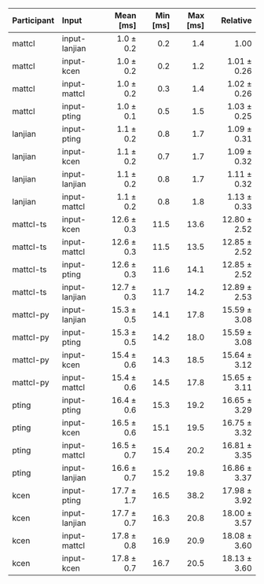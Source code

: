 | Participant | Input | Mean [ms] | Min [ms] | Max [ms] | Relative |
|:---|:---|---:|---:|---:|---:|
| mattcl | input-lanjian | 1.0 ± 0.2 | 0.2 | 1.4 | 1.00 |
| mattcl | input-kcen | 1.0 ± 0.2 | 0.2 | 1.2 | 1.01 ± 0.26 |
| mattcl | input-mattcl | 1.0 ± 0.2 | 0.3 | 1.4 | 1.02 ± 0.26 |
| mattcl | input-pting | 1.0 ± 0.1 | 0.5 | 1.5 | 1.03 ± 0.25 |
| lanjian | input-pting | 1.1 ± 0.2 | 0.8 | 1.7 | 1.09 ± 0.31 |
| lanjian | input-kcen | 1.1 ± 0.2 | 0.7 | 1.7 | 1.09 ± 0.32 |
| lanjian | input-lanjian | 1.1 ± 0.2 | 0.8 | 1.7 | 1.11 ± 0.32 |
| lanjian | input-mattcl | 1.1 ± 0.2 | 0.8 | 1.8 | 1.13 ± 0.33 |
| mattcl-ts | input-kcen | 12.6 ± 0.3 | 11.5 | 13.6 | 12.80 ± 2.52 |
| mattcl-ts | input-mattcl | 12.6 ± 0.3 | 11.5 | 13.5 | 12.85 ± 2.52 |
| mattcl-ts | input-pting | 12.6 ± 0.3 | 11.6 | 14.1 | 12.85 ± 2.52 |
| mattcl-ts | input-lanjian | 12.7 ± 0.3 | 11.7 | 14.2 | 12.89 ± 2.53 |
| mattcl-py | input-lanjian | 15.3 ± 0.5 | 14.1 | 17.8 | 15.59 ± 3.08 |
| mattcl-py | input-pting | 15.3 ± 0.5 | 14.2 | 18.0 | 15.59 ± 3.08 |
| mattcl-py | input-kcen | 15.4 ± 0.6 | 14.3 | 18.5 | 15.64 ± 3.12 |
| mattcl-py | input-mattcl | 15.4 ± 0.6 | 14.5 | 17.8 | 15.65 ± 3.11 |
| pting | input-pting | 16.4 ± 0.6 | 15.3 | 19.2 | 16.65 ± 3.29 |
| pting | input-kcen | 16.5 ± 0.6 | 15.1 | 19.5 | 16.75 ± 3.32 |
| pting | input-mattcl | 16.5 ± 0.7 | 15.4 | 20.2 | 16.81 ± 3.35 |
| pting | input-lanjian | 16.6 ± 0.7 | 15.2 | 19.8 | 16.86 ± 3.37 |
| kcen | input-pting | 17.7 ± 1.7 | 16.5 | 38.2 | 17.98 ± 3.92 |
| kcen | input-lanjian | 17.7 ± 0.7 | 16.3 | 20.8 | 18.00 ± 3.57 |
| kcen | input-mattcl | 17.8 ± 0.8 | 16.9 | 20.9 | 18.08 ± 3.60 |
| kcen | input-kcen | 17.8 ± 0.7 | 16.7 | 20.5 | 18.13 ± 3.60 |
